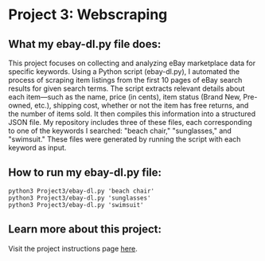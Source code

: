 # Project 3: Webscraping

## What my ebay-dl.py file does:
This project focuses on collecting and analyzing eBay marketplace data for specific keywords. Using a Python script (ebay-dl.py), I automated the process of scraping item listings from the first 10 pages of eBay search results for given search terms. The script extracts relevant details about each item—such as the name, price (in cents), item status (Brand New, Pre-owned, etc.), shipping cost, whether or not the item has free returns, and the number of items sold. It then compiles this information into a structured JSON file. My repository includes three of these files, each corresponding to one of the keywords I searched: "beach chair," "sunglasses," and "swimsuit." These files were generated by running the script with each keyword as input.


## How to run my ebay-dl.py file:
```
python3 Project3/ebay-dl.py 'beach chair'
python3 Project3/ebay-dl.py 'sunglasses'
python3 Project3/ebay-dl.py 'swimsuit'
```

## Learn more about this project:
Visit the project instructions page [here](https://github.com/mikeizbicki/cmc-csci040/tree/2025spring/project_03_webscraping).